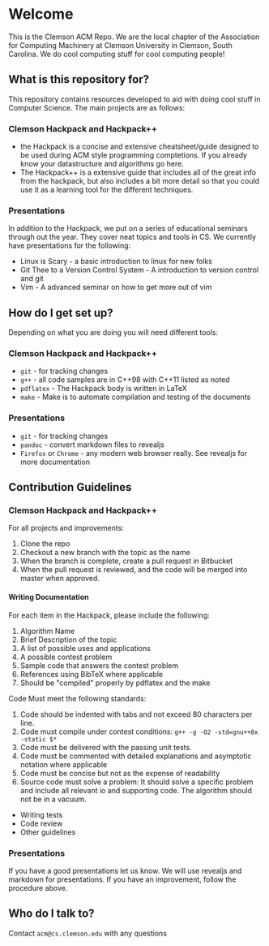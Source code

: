 Welcome
==============================================================================

This is the Clemson ACM Repo.  We are the local chapter of the Association for
Computing Machinery at Clemson University in Clemson, South Carolina.  We do
cool computing stuff for cool computing people!

What is this repository for?
----------------------------

This repository contains resources developed to aid with doing cool stuff in
Computer Science.  The main projects are as follows:

### Clemson Hackpack and Hackpack++ 
*   the Hackpack is a concise and extensive cheatsheet/guide designed to be
    used during ACM style programming comptetions.  If you already know your
    datastructure and algorithms go here.
*   The Hackpack++ is a extensive guide that includes all of the great info
    from the hackpack, but also includes a bit more detail so that you could
    use it as a learning tool for the different techniques.

###   Presentations 
In addition to the Hackpack, we put on a series of educational seminars through
out the year.  They cover neat topics and tools in CS.  We currently have
presentations for the following:

*   Linux is Scary - a basic introduction to linux for new folks
*   Git Thee to a Version Control System - A introduction to version control and
    git
*   Vim - A advanced seminar on how to get more out of vim


How do I get set up?
--------------------

Depending on what you are doing you will need different tools:

### Clemson Hackpack and Hackpack++ 

*   `git` - for tracking changes
*   `g++` - all code samples are in C++98 with C++11 listed as noted
*   `pdflatex` - The Hackpack body is written in LaTeX
*   `make` - Make is to automate compilation and testing of the documents

### Presentations 

*   `git` - for tracking changes
*   `pandoc` - convert markdown files to revealjs
*   `Firefox` or `Chrome` - any modern web browser really. See revealjs for more
    documentation

Contribution Guidelines
-----------------------

### Clemson Hackpack and Hackpack++ 

For all projects and improvements:

1.  Clone the repo
2.  Checkout a new branch with the topic as the name
3.  When the branch is complete, create a pull request in Bitbucket
4.  When the pull request is reviewed, and the code will be merged into
    master when approved.

#### Writing Documentation 
For each item in the Hackpack, please include the following:

1.  Algorithm Name
2.  Brief Description of the topic
3.  A list of possible uses and applications
4.  A possible contest problem
5.  Sample code that answers the contest problem
6.  References using BibTeX where applicable
7.  Should be "compiled" properly by pdflatex and the make

Code Must meet the following standards:

1.  Code should be indented with tabs and not exceed 80 characters per line.
2.  Code must compile under contest conditions: `g++ -g -O2 -std=gnu++0x -static $*`
3.  Code must be delivered with the passing unit tests.
4.  Code must be commented with detailed explanations and asymptotic notation
    where applicable
5.  Code must be concise but not as the expense of readability
6.  Source code must solve a problem:  It should solve a specific problem and
    include all relevant io and supporting code.  The algorithm should not be in
    a vacuum.

* Writing tests
* Code review
* Other guidelines

### Presentations

If you have a good presentations let us know.  We will use revealjs and markdown
for presentations.  If you have an improvement, follow the procedure above.

Who do I talk to?
-----------------
Contact `acm@cs.clemson.edu` with any questions